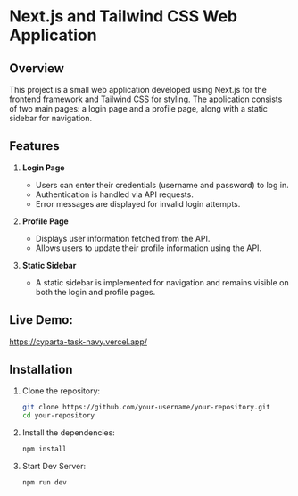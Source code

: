 # Next.js and Tailwind CSS Web Application

## Overview

This project is a small web application developed using Next.js for the frontend framework and Tailwind CSS for styling. The application consists of two main pages: a login page and a profile page, along with a static sidebar for navigation.

## Features

1. **Login Page**
   - Users can enter their credentials (username and password) to log in.
   - Authentication is handled via API requests.
   - Error messages are displayed for invalid login attempts.

2. **Profile Page**
   - Displays user information fetched from the API.
   - Allows users to update their profile information using the API.

3. **Static Sidebar**
   - A static sidebar is implemented for navigation and remains visible on both the login and profile pages.


## Live Demo: 
https://cyparta-task-navy.vercel.app/

## Installation

1. Clone the repository:

   ```bash
   git clone https://github.com/your-username/your-repository.git
   cd your-repository

2. Install the dependencies:

   ```bash
   npm install
   
2. Start Dev Server:

   ```bash
   npm run dev




